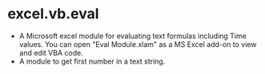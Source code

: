 # excel.vb.eval
- A Microsoft excel module for evaluating text formulas including Time values.
You can open "Eval Module.xlam" as a MS Excel add-on to view and edit VBA code.
- A module to get first number in a text string.
